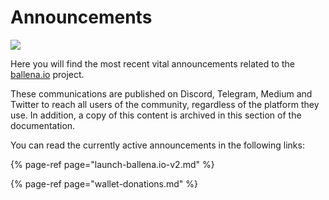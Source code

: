 # Announcements

![](../.gitbook/assets/image%20%2850%29.png)



Here you will find the most recent vital announcements related to the [ballena.io](https://ballena.io/) project.

These communications are published on Discord, Telegram, Medium and Twitter to reach all users of the community, regardless of the platform they use. In addition, a copy of this content is archived in this section of the documentation. 

You can read the currently active announcements in the following links:

{% page-ref page="launch-ballena.io-v2.md" %}

{% page-ref page="wallet-donations.md" %}





